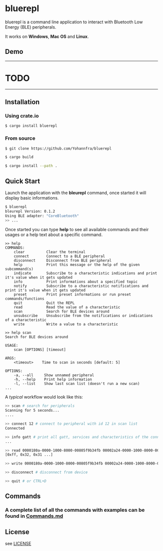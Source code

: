 # bluerepl

bluerepl is a command line application to interact with Bluetooth Low Energy (BLE) peripherals.

It works on **Windows**, **Mac OS** and **Linux**.

## Demo

---

# TODO

---

## Installation

### Using crate.io

```bash
$ cargo install bluerepl
```

### From source

```bash
$ git clone https://github.com/Yohannfra/bluerepl

$ cargo build

$ cargo install --path .
```

## Quick Start

Launch the application with the **bleurepl** command, once started it will display basic informations.

```bash
$ bluerepl
bleurepl Version: 0.1.2
Using BLE adapter: "CoreBluetooth"
>> ...
```

Once started you can type **help** to see all available commands and their usages or a help text about a specific command.

```
>> help
COMMANDS:
    clear          Clear the terminal
    connect        Connect to a BLE peripheral
    disconnect     Disconnect from BLE peripheral
    help           Print this message or the help of the given subcommand(s)
    indicate       Subscribe to a characteristic indications and print it's value when it gets updated
    info           Print informations about a specified topic
    notify         Subscribe to a characteristic notifications and print it's value when it gets updated
    preset         Print preset informations or run preset commands/functions
    quit           Quit the REPL
    read           Read the value of a characteristic
    scan           Search for BLE devices around
    unsubscribe    Unsubscribe from the notifications or indications of a characteristic
    write          Write a value to a characteristic

>> help scan
Search for BLE devices around

USAGE:
    scan [OPTIONS] [timeout]

ARGS:
    <timeout>    Time to scan in seconds [default: 5]

OPTIONS:
    -a, --all     Show unnamed peripheral
    -h, --help    Print help information
    -l, --list    Show last scan list (doesn't run a new scan)
...
```

A *typical* workflow would look like this:

```bash
>> scan # search for peripherals 
Scanning for 5 seconds...
....

>> connect 12 # connect to peripheral with id 12 in scan list
Connected

>> info gatt # print all gatt, services and characteristics of the connected peripheral
...

>> read 0000180a-0000-1000-8000-00805f9b34fb 00002a24-0000-1000-8000-00805f9b34fb # read a characteristic value
[0xff, 0x32, 0x31 ...]

>> write 0000180a-0000-1000-8000-00805f9b34fb 00002a24-0000-1000-8000-00805f9b34fb "0x12 0x44" # write a characteristic value

>> disconnect # disconnect from device

>> quit # or CTRL+D
```

## Commands

### A complete list of all the commands with examples can be found in [Commands.md](./Commands.md)

## License

see [LICENSE](./LICENSE)
